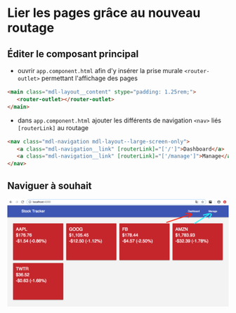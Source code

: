 # Lier les pages grâce au nouveau routage

## Éditer le composant principal

   - ouvrir `app.component.html` afin d'y insérer la prise murale `<router-outlet>` permettant l'affichage des pages
   
```html
<main class="mdl-layout__content" stype="padding: 1.25rem;">
   <router-outlet></router-outlet>
</main>
```

   - dans `app.component.html` ajouter les différents de navigation `<nav>` liés `[routerLink]` au routage
   
```html
<nav class="mdl-navigation mdl-layout--large-screen-only">
   <a class="mdl-navigation__link" [routerLink]="['/']">Dashboard</a>
   <a class="mdl-navigation__link" [routerLink]="['/manage']">Manage</a>
</nav>
```

## Naviguer à souhait

![image](../images/link.png)
